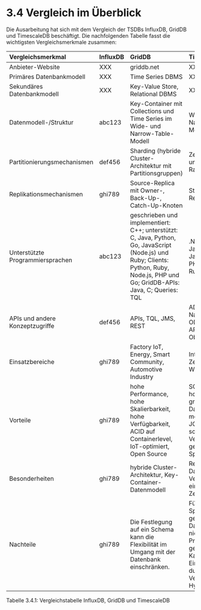 # 3.4 Vergleich im Überblick

Die Ausarbeitung hat sich mit dem Vergleich der TSDBs InfluxDB, GridDB und TimescaleDB beschäftigt. Die nachfolgenden Tabelle fasst die wichtigsten Vergleichsmerkmale zusammen:

| Vergleichsmerkmal                 | InfluxDB    | GridDB        | TimescaleDB |
| :---                              |    :---     |    :---       | :---        | 
| Anbieter-Website                  | XXX         | griddb.net    | XXX    | 
| Primäres Datenbankmodell          | XXX         | Time Series DBMS    | XXX    | 
| Sekundäres Datenbankmodell        | XXX         | Key-Value Store, Relational DBMS    | XXX    | 
| Datenmodell-/Struktur             | abc123      | Key-Container mit Collections und Time Series im Wide- und Narrow-Table-Modell            | Wide-Table- und Narrow-Table-Modelle    | 
| Partitionierungsmechanismen       | def456      | Sharding (hybride Cluster-Architektur mit Partitionsgruppen) | Zeitpartitionierung und Zeit- und Raum-Partitierung   |
| Replikationsmechanismen           | ghi789      | Source-Replica mit Owner-, Back-Up-, Catch-Up-Knoten | Streaming-Replikation      | 
| Unterstützte Programmiersprachen  | abc123      | geschrieben und implementiert: C++; unterstützt: C, Java, Python, Go, JavaScript (Node.js) und Ruby; Clients: Python, Ruby, Node.js, PHP und Go; GridDB-APIs: Java, C; Queries: TQL | .Net, C, C++, Delphi, Java info, JavaScript, Perl, PHP, Python, R, Ruby, Scheme, Tcl    | 
| APIs und andere Konzeptzugriffe   | def456      | APIs, TQL, JMS, REST | ADO.NET, JDBC, Native C library, ODBC, Streaming API für große Objekte    | 
| Einsatzbereiche                   | ghi789      | Factory IoT, Energy, Smart Community, Automotive Industry | Internet of Things, <br />Zeitreihen-Workloads    | 
| Vorteile                          | ghi789      | hohe Performance, hohe Skalierbarkeit, hohe Verfügbarkeit, ACID auf Containerlevel, IoT-optimiert, Open Source | SQL-Unterstützung, <br />hohe Performance, <br />großer Datenumfang möglich, <br />JOINs möglich, <br />schnelle Verfügbarkeit,<br /> geringe Speicherkosten    | 
| Besonderheiten                    | ghi789      | hybride Cluster-Architektur, Key-Container-Datenmodell  | Relationale Datenbank in Verbindung mit einer Zeitreihendatenbank    | 
| Nachteile                         | ghi789      | Die Festlegung auf ein Schema kann die Flexibilität im Umgang mit der Datenbank einschränken. | Für eine Speicherung geringer Datenmengen eher nicht geeignet, <br />Probleme mit geringen Kardinalitäten,<br /> Einschränkungen durch die Verwendung von Hypertabellen    | 

Tabelle 3.4.1: Vergleichstabelle InfluxDB, GridDB und TimescaleDB
